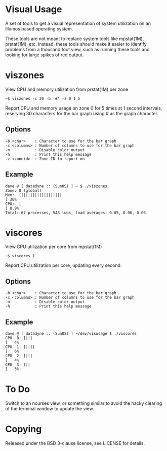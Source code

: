 Visual Usage
============
A set of tools to get a visual representation of system utilization
on an Illumos based operating system.

These tools are not meant to replace system tools like mpstat(1M), prstat(1M),
etc.  Instead, these tools should make it easier to identify problems from a
thousand foot view, such as running these tools and looking for large spikes
of red output.

viszones
========
View CPU and memory utilization from prstat(1M) per zone

    ~$ viszones -c 30 -b '#' -z 0 1 5

Report CPU and memory usage on zone 0 for 5 times at 1 second intervals,
reserving 30 characters for the bar graph using # as the graph character.

Options
-------
    -b <char>    : Character to use for the bar graph
    -c <columns> : Number of columns to use for the bar graph
    -n           : Disable color output
    -h           : Print this help message
    -z <zoneid>  : Zone ID to report on

Example
-------
    dave @ [ datadyne :: (SunOS) ] ~ $ ./viszones
    Zone: 0 (global)
    Mem:  [||||||||||||||||||                                               ] 30%
    CPU:  [                                                                 ] 0.9%
    Total: 67 processes, 548 lwps, load averages: 0.05, 0.06, 0.06

viscores
========
View CPU utilization per core from mpstat(1M)

    ~$ viscores 1

Report CPU utilization per core, updating every second.

Options
-------
    -b <char>    : Character to use for the bar graph
    -c <columns> : Number of columns to use for the bar graph
    -n           : Disable color output
    -h           : Print this help message

Example
-------
    dave @ [ datadyne :: (SunOS) ] ~/dev/visusage $ ./viscores
    CPU  0: [|||                                                                             ]   4%
    CPU  1: [||||                                                                            ]   6%
    CPU  2: [|||                                                                             ]   4%
    CPU  3: [||                                                                              ]   3%

To Do
=====
Switch to an ncurses view, or something similar to avoid the hacky
clearing of the terminal window to update the view.

Copying
=======
Released under the BSD 3-clause license, see LICENSE for details.
